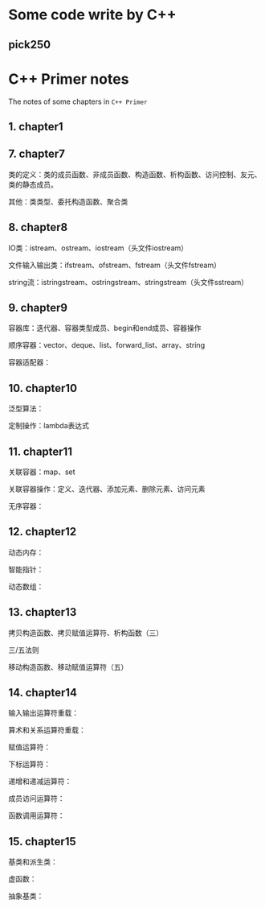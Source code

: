 # Some code write by C++
## pick250

# C++ Primer notes
The notes of some chapters in `C++ Primer`

## 1. chapter1

## 7. chapter7
类的定义：类的成员函数、非成员函数、构造函数、析构函数、访问控制、友元、类的静态成员。

其他：类类型、委托构造函数、聚合类

## 8. chapter8
IO类：istream、ostream、iostream（头文件iostream）

文件输入输出类：ifstream、ofstream、fstream（头文件fstream）

string流：istringstream、ostringstream、stringstream（头文件sstream）

## 9. chapter9
容器库：迭代器、容器类型成员、begin和end成员、容器操作

顺序容器：vector、deque、list、forward_list、array、string

容器适配器：

## 10. chapter10
泛型算法：

定制操作：lambda表达式

## 11. chapter11
关联容器：map、set

关联容器操作：定义、迭代器、添加元素、删除元素、访问元素

无序容器：

## 12. chapter12
动态内存：

智能指针：

动态数组：

## 13. chapter13
拷贝构造函数、拷贝赋值运算符、析构函数（三）

三/五法则

移动构造函数、移动赋值运算符（五）

## 14. chapter14
输入输出运算符重载：

算术和关系运算符重载：

赋值运算符：

下标运算符：

递增和递减运算符：

成员访问运算符：

函数调用运算符：

## 15. chapter15
基类和派生类：

虚函数：

抽象基类：
